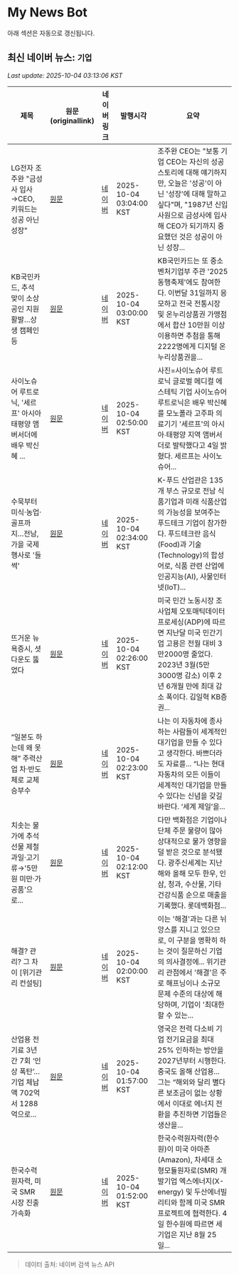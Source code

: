 # My News Bot

아래 섹션은 자동으로 갱신됩니다.

<!-- NEWS:START -->
## 최신 네이버 뉴스: `기업`
_Last update: 2025-10-04 03:13:06 KST_

| 제목 | 원문(originallink) | 네이버 링크 | 발행시각 | 요약 |
|---|---|---|---|---|
| LG전자 조주완 "금성사 입사→CEO, 키워드는 성공 아닌 성장" | [원문](https://www.apnews.kr/news/articleView.html?idxno=3040891) | [네이버](https://www.apnews.kr/news/articleView.html?idxno=3040891) | 2025-10-04 03:04:00 KST | 조주완 CEO는 "보통 기업 CEO는 자신의 성공 스토리에 대해 얘기하지만, 오늘은 '성공'이 아닌 '성장'에 대해 말하고 싶다"며, "1987년 신입사원으로 금성사에 입사해 CEO가 되기까지 중요했던 것은 성공이 아닌 성장... |
| KB국민카드, 추석 맞이 소상공인 지원 활발…상생 캠페인 등 | [원문](https://www.newsis.com/view/NISX20251001_0003352672) | [네이버](https://n.news.naver.com/mnews/article/003/0013522777?sid=101) | 2025-10-04 03:00:00 KST | KB국민카드는 또 중소벤처기업부 주관 '2025 동행축제'에도 참여한다. 이번달 31일까지 응모하고 전국 전통시장 및 온누리상품권 가맹점에서 합산 10만원 이상 이용하면 추첨을 통해 2222명에게 디지털 온누리상품권을... |
| 사이노슈어 루트로닉, '세르프' 아시아태평양 앰버서더에 배우 박신혜 ... | [원문](https://www.pointdaily.co.kr/news/articleView.html?idxno=273340) | [네이버](https://www.pointdaily.co.kr/news/articleView.html?idxno=273340) | 2025-10-04 02:50:00 KST | 사진=사이노슈어 루트로닉  글로벌 메디컬 에스테틱 기업 사이노슈어 루트로닉은 배우 박신혜를 모노폴라 고주파 의료기기 '세르프'의 아시아∙태평양 지역 앰버서더로 발탁했다고 4일 밝혔다. 세르프는 사이노슈어... |
| 수묵부터 미식·농업·골프까지…전남, 가을 국제행사로 '들썩' | [원문](https://www.pointdaily.co.kr/news/articleView.html?idxno=273360) | [네이버](https://www.pointdaily.co.kr/news/articleView.html?idxno=273360) | 2025-10-04 02:34:00 KST | K-푸드 산업관은 135개 부스 규모로 전남 식품기업과 미래 식품산업의 가능성을 보여주는 푸드테크 기업이 참가한다. 푸드테크란 음식(Food)과 기술(Technology)의 합성어로, 식품 관련 산업에 인공지능(AI), 사물인터넷(IoT)... |
| 뜨거운 뉴욕증시, 셧다운도 뚫었다 | [원문](https://www.joongang.co.kr/article/25372142) | [네이버](https://n.news.naver.com/mnews/article/353/0000053233?sid=102) | 2025-10-04 02:26:00 KST | 미국 민간 노동시장 조사업체 오토매틱데이터프로세싱(ADP)에 따르면 지난달 미국 민간기업 고용은 전월 대비 3만2000명 줄었다. 2023년 3월(5만3000명 감소) 이후 2년 6개월 만에 최대 감소 폭이다. 김일혁 KB증권... |
| “일본도 하는데 왜 못해” 주력산업 차·반도체로 교체 승부수 | [원문](https://www.joongang.co.kr/article/25372140) | [네이버](https://n.news.naver.com/mnews/article/353/0000053231?sid=102) | 2025-10-04 02:23:00 KST | 나는 이 자동차에 종사하는 사람들이 세계적인 대기업을 만들 수 있다고 생각한다. 바쁘더라도 자료를... “나는 현대자동차의 모든 이들이 세계적인 대기업을 만들 수 있다는 신념을 갖길 바란다. ‘세계 제일’을... |
| 치솟는 물가에 추석 선물 제철과일·고기류→'5만원 미만·가공품'으로... | [원문](https://www.tfmedia.co.kr/news/article.html?no=196219) | [네이버](https://www.tfmedia.co.kr/news/article.html?no=196219) | 2025-10-04 02:12:00 KST | 다만 백화점은 기업이나 단체 주문 물량이 많아 상대적으로 물가 영향을 덜 받은 것으로 분석됐다. 광주신세계는 지난해와 올해 모두 한우, 인삼, 청과, 수산물, 기타 건강식품 순으로 매출을 기록했다. 롯데백화점... |
| 해결? 관리? 그 차이 [위기관리 컨설팅] | [원문](https://www.econovill.com/news/articleView.html?idxno=713809) | [네이버](https://www.econovill.com/news/articleView.html?idxno=713809) | 2025-10-04 02:00:00 KST | 이는 '해결'과는 다른 뉘앙스를 지니고 있으므로, 이 구분을 명확히 하는 것이 질문하신 기업의 의사결정에... 위기관리 관점에서 '해결'은 주로 해프닝이나 소규모 문제 수준의 대상에 해당하며, 기업이 '최대한 할 수 있는... |
| 산업용 전기료 3년간 7회 ‘인상 폭탄’…기업 체납액 702억서 1288억으로... | [원문](https://www.joongang.co.kr/article/25372131) | [네이버](https://n.news.naver.com/mnews/article/353/0000053222?sid=102) | 2025-10-04 01:57:00 KST | 영국은 전력 다소비 기업 전기요금을 최대 25% 인하하는 방안을 2027년부터 시행한다. 중국도 올해 산업용... 그는 “해외와 달리 별다른 보조금이 없는 상황에서 이대로 에너지 전환을 추진하면 기업들은 생산을... |
| 한국수력원자력, 미국 SMR 시장 진출 가속화 | [원문](https://www.webeconomy.co.kr/news/articleView.html?idxno=2023943) | [네이버](https://www.webeconomy.co.kr/news/articleView.html?idxno=2023943) | 2025-10-04 01:52:00 KST | 한국수력원자력(한수원)이 미국 아마존(Amazon), 차세대 소형모듈원자로(SMR) 개발기업 엑스에너지(X-energy) 및 두산에너빌리티와 함께 미국 SMR 프로젝트에 협력한다. 4일 한수원에 따르면 세 기업은 지난 8월 25일... |

> 데이터 출처: 네이버 검색 뉴스 API
<!-- NEWS:END -->
